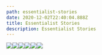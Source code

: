 ```yaml
---
path: essentialist-stories
date: 2020-12-02T22:40:04.888Z
title: Essentialist Stories
description: Essentialist Stories
---
```

![](https://pro2-bar-s3-cdn-cf.myportfolio.com/ef9305c5-4055-47b0-88bb-3ac45c205ec6/125af91c-3988-41c3-bc31-312b8d94ff97_rw_1920.jpg?h=48ed4fcaa6896ba0f24e506052246f90)![](https://pro2-bar-s3-cdn-cf1.myportfolio.com/ef9305c5-4055-47b0-88bb-3ac45c205ec6/9eb6f36e-66db-4fb8-b040-e2d558f39c18_rw_3840.jpg?h=f72b856268e79395afd990bf40af0518)![](https://pro2-bar-s3-cdn-cf3.myportfolio.com/ef9305c5-4055-47b0-88bb-3ac45c205ec6/4e4ef4f5-4ce6-4582-82eb-7c026c4c99b4_rw_1920.gif?h=a891d7b4fe256de696dc264933fe38b2)![](https://pro2-bar-s3-cdn-cf3.myportfolio.com/ef9305c5-4055-47b0-88bb-3ac45c205ec6/e3095724-ff81-48e3-bba3-3f7b410c434a_rw_1920.gif?h=df73169220053b9ededacda594dc8b2f)![](https://pro2-bar-s3-cdn-cf6.myportfolio.com/ef9305c5-4055-47b0-88bb-3ac45c205ec6/03c15f8b-7fd0-48e4-94d5-cfcf1337cfb1_rw_3840.jpg?h=72030aecbb9d13f6c294acaabcf13f7f)![](https://pro2-bar-s3-cdn-cf.myportfolio.com/ef9305c5-4055-47b0-88bb-3ac45c205ec6/119e6137-0e72-490e-86c4-8f3e0f061b41_rw_1920.jpg?h=72d97384d7e8ba27b8fc76bf34515518)